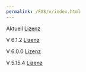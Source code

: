 ```yaml
---
permalink: /FAS/v/index.html
---
```


<p>Aktuell <a href="./lastest/license.html">Lizenz</a></p>
<p>V 6.1.2 <a href="./6.0.0/license.html">Lizenz</a></p>
<p>V 6.0.0 <a href="./6.0.0/license.html">Lizenz</a></p>
<p>V 5.15.4 <a href="./5.15.4/license.html">Lizenz</a></p>

